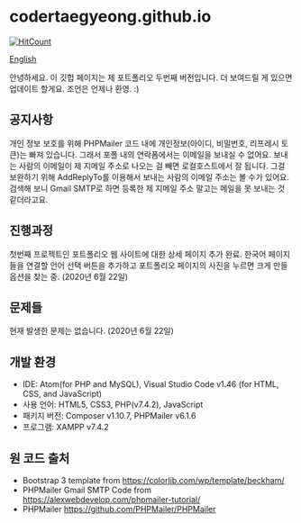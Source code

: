 # codertaegyeong.github.io
[![HitCount](http://hits.dwyl.com/CoderTaegyeong/codertaegyeonggithubio.svg)](http://hits.dwyl.com/CoderTaegyeong/codertaegyeonggithubio)

[English](README.md)

안녕하세요. 이 깃헙 페이지는 제 포트폴리오 두번째 버전입니다. 더 보여드릴 게 있으면 업데이트 할게요. 조언은 언제나 환영. :)

## 공지사항
개인 정보 보호를 위해 PHPMailer 코드 내에 개인정보(아이디, 비밀번호, 리프레시 토큰)는 빠져 있습니다. 그래서 포폴 내의 연락폼에서는 이메일을 보내실 수 없어요. 보내는 사람의 이메일이 제 지메일 주소로 나오는 걸 빼면 로컬호스트에서 잘 됩니다.
그걸 보완하기 위해 AddReplyTo를 이용해서 보내는 사람의 이메일 주소는 볼 수가 있어요. 검색해 보니 Gmail SMTP로 하면 등록한 제 지메일 주소 말고는 메일을 못 보내는 것 같더라고요.

## 진행과정
첫번째 프로젝트인 포트폴리오 웹 사이트에 대한 상세 페이지 추가 완료. 한국어 페이지들을 연결할 언어 선택 버튼을 추가하고 포트폴리오 페이지의 사진을 누르면 크게 만들 옵션을 찾는 중. (2020년 6월 22일)

## 문제들
현재 발생한 문제는 없습니다. (2020년 6월 22일)

## 개발 환경

* IDE: Atom(for PHP and MySQL), Visual Studio Code v1.46 (for HTML, CSS, and JavaScript)
* 사용 언어: HTML5, CSS3, PHP(v7.4.2), JavaScript
* 패키지 버전: Composer v1.10.7, PHPMailer v6.1.6
* 프로그램: XAMPP v7.4.2

## 원 코드 출처
* Bootstrap 3 template from https://colorlib.com/wp/template/beckham/
* PHPMailer Gmail SMTP Code from https://alexwebdevelop.com/phpmailer-tutorial/
* PHPMailer https://github.com/PHPMailer/PHPMailer

